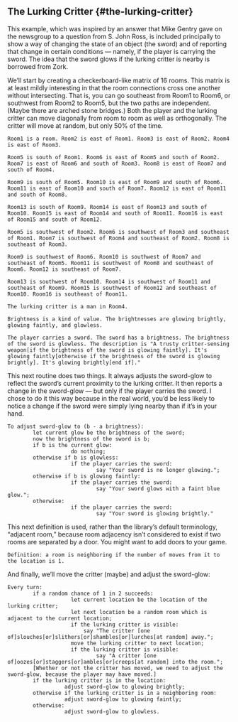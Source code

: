 ## The Lurking Critter {#the-lurking-critter}

This example, which was inspired by an answer that Mike Gentry gave on the newsgroup to a question from S. John Ross, is included principally to show a way of changing the state of an object (the sword) and of reporting that change in certain conditions — namely, if the player is carrying the sword. The idea that the sword glows if the lurking critter is nearby is borrowed from Zork.

We’ll start by creating a checkerboard-like matrix of 16 rooms. This matrix is at least mildly interesting in that the room connections cross one another without intersecting. That is, you can go southeast from Room1 to Room6, or southwest from Room2 to Room5, but the two paths are independent. (Maybe there are arched stone bridges.) Both the player and the lurking critter can move diagonally from room to room as well as orthogonally. The critter will move at random, but only 50% of the time.

```inform7
Room1 is a room. Room2 is east of Room1. Room3 is east of Room2. Room4 is east of Room3.

Room5 is south of Room1. Room6 is east of Room5 and south of Room2. Room7 is east of Room6 and south of Room3. Room8 is east of Room7 and south of Room4.

Room9 is south of Room5. Room10 is east of Room9 and south of Room6. Room11 is east of Room10 and south of Room7. Room12 is east of Room11 and south of Room8.

Room13 is south of Room9. Room14 is east of Room13 and south of Room10. Room15 is east of Room14 and south of Room11. Room16 is east of Room15 and south of Room12.

Room5 is southwest of Room2. Room6 is southwest of Room3 and southeast of Room1. Room7 is southwest of Room4 and southeast of Room2. Room8 is southeast of Room3.

Room9 is southwest of Room6. Room10 is southwest of Room7 and southeast of Room5. Room11 is southwest of Room8 and southeast of Room6. Room12 is southeast of Room7.

Room13 is southwest of Room10. Room14 is southwest of Room11 and southeast of Room9. Room15 is southwest of Room12 and southeast of Room10. Room16 is southeast of Room11.

The lurking critter is a man in Room4.

Brightness is a kind of value. The brightnesses are glowing brightly, glowing faintly, and glowless.

The player carries a sword. The sword has a brightness. The brightness of the sword is glowless. The description is "A trusty critter-sensing weapon[if the brightness of the sword is glowing faintly]. It's glowing faintly[otherwise if the brightness of the sword is glowing brightly]. It's glowing brightly[end if]."
```

This next routine does two things. It always adjusts the sword-glow to reflect the sword’s current proximity to the lurking critter. It then reports a change in the sword-glow — but only if the player carries the sword. I chose to do it this way because in the real world, you’d be less likely to notice a change if the sword were simply lying nearby than if it’s in your hand.

```inform7
To adjust sword-glow to (b - a brightness):
      	let current glow be the brightness of the sword;
      	now the brightness of the sword is b;
      	if b is the current glow:
            		do nothing;
      	otherwise if b is glowless:
            		if the player carries the sword:
                  			say "Your sword is no longer glowing.";
      	otherwise if b is glowing faintly:
            		if the player carries the sword:
                  			say "Your sword glows with a faint blue glow.";
      	otherwise:
            		if the player carries the sword:
                  			say "Your sword is glowing brightly."
```

This next definition is used, rather than the library’s default terminology, “adjacent room,” because room adjacency isn’t considered to exist if two rooms are separated by a door. You might want to add doors to your game.

```inform7
Definition: a room is neighboring if the number of moves from it to the location is 1.
```

And finally, we’ll move the critter (maybe) and adjust the sword-glow:

```inform7
Every turn:
      	if a random chance of 1 in 2 succeeds:
            		let current location be the location of the lurking critter;
            		let next location be a random room which is adjacent to the current location;
            		if the lurking critter is visible:
            			say "The critter [one of]slouches[or]slithers[or]shambles[or]lurches[at random] away.";
            		move the lurking critter to next location;
            		if the lurking critter is visible:
                  			say "A critter [one of]oozes[or]staggers[or]ambles[or]creeps[at random] into the room.";
      	[Whether or not the critter has moved, we need to adjust the sword-glow, because the player may have moved.]
      	if the lurking critter is in the location:
      		      adjust sword-glow to glowing brightly;
      	otherwise if the lurking critter is in a neighboring room:
      		      adjust sword-glow to glowing faintly;
      	otherwise:
      		      adjust sword-glow to glowless.
```
